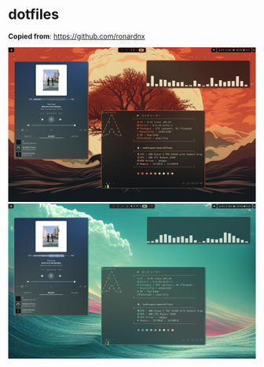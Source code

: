 # dotfiles

**Copied from**: https://github.com/ronardnx

![image](https://github.com/andresparra1980/dotfiles/blob/main/Screenshot.jpg?raw=true)
![image](https://github.com/andresparra1980/dotfiles/blob/main/Screenshot2.jpg?raw=true)



